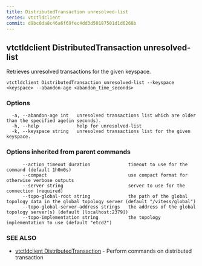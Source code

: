 ```yaml
---
title: DistributedTransaction unresolved-list
series: vtctldclient
commit: d9bc0da8c46a6f69fec4dd3d50187501d1d6268b
---
```

## vtctldclient DistributedTransaction unresolved-list

Retrieves unresolved transactions for the given keyspace.

```
vtctldclient DistributedTransaction unresolved-list --keyspace <keyspace> --abandon-age <abandon_time_seconds>
```

### Options

```
  -a, --abandon-age int   unresolved transactions list which are older than the specified age(in seconds).
  -h, --help              help for unresolved-list
  -k, --keyspace string   unresolved transactions list for the given keyspace.
```

### Options inherited from parent commands

```
      --action_timeout duration              timeout to use for the command (default 1h0m0s)
      --compact                              use compact format for otherwise verbose outputs
      --server string                        server to use for the connection (required)
      --topo-global-root string              the path of the global topology data in the global topology server (default "/vitess/global")
      --topo-global-server-address strings   the address of the global topology server(s) (default [localhost:2379])
      --topo-implementation string           the topology implementation to use (default "etcd2")
```

### SEE ALSO

* [vtctldclient DistributedTransaction](../)	 - Perform commands on distributed transaction

